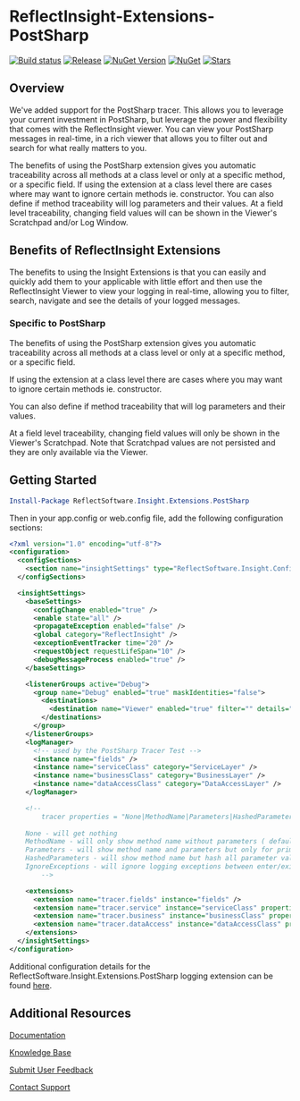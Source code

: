 # ReflectInsight-Extensions-PostSharp

[![Build status](https://ci.appveyor.com/api/projects/status/github/reflectsoftware/reflectinsight-extensions-postsharp?svg=true)](https://ci.appveyor.com/project/reflectsoftware/reflectinsight-extensions-postsharp)
[![Release](https://img.shields.io/github/release/reflectsoftware/reflectinsight-extensions-PostSharp.svg)](https://github.com/reflectsoftware/reflectinsight-extensions-PostSharp/releases/latest)
[![NuGet Version](http://img.shields.io/nuget/v/reflectsoftware.insight.extensions.PostSharp.svg?style=flat)](http://www.nuget.org/packages/ReflectSoftware.Insight.Extensions.PostSharp/)
[![NuGet](https://img.shields.io/nuget/dt/reflectsoftware.insight.extensions.PostSharp.svg)](http://www.nuget.org/packages/ReflectSoftware.Insight.Extensions.PostSharp/)
[![Stars](https://img.shields.io/github/stars/reflectsoftware/reflectinsight-extensions-PostSharp.svg)](https://github.com/reflectsoftware/reflectinsight-extensions-PostSharp/stargazers)

## Overview ##

We've added support for the PostSharp tracer. This allows you to leverage your current investment in PostSharp, but leverage the power and flexibility that comes with the ReflectInsight viewer. You can view your PostSharp messages in real-time, in a rich viewer that allows you to filter out and search for what really matters to you.

The benefits of using the PostSharp extension gives you automatic traceability across all methods at a class level or only at a specific method, or a specific field. If using the extension at a class level there are cases where may want to ignore certain methods ie. constructor. You can also define if method traceability will log parameters and their values. At a field level traceability, changing field values will can be shown in the Viewer's Scratchpad and/or Log Window. 

## Benefits of ReflectInsight Extensions ##

The benefits to using the Insight Extensions is that you can easily and quickly add them to your applicable with little effort and then use the ReflectInsight Viewer to view your logging in real-time, allowing you to filter, search, navigate and see the details of your logged messages.

### Specific to PostSharp ###

The benefits of using the PostSharp extension gives you automatic traceability across all methods at a class level or only at a specific method, or a specific field. 

If using the extension at a class level there are cases where you may want to ignore certain methods ie. constructor. 

You can also define if method traceability that will log parameters and their values. 

At a field level traceability, changing field values will only be shown in the Viewer's Scratchpad. Note that Scratchpad values are not persisted and they are only available via the Viewer.

## Getting Started

```powershell
Install-Package ReflectSoftware.Insight.Extensions.PostSharp
```

Then in your app.config or web.config file, add the following configuration sections:

```xml
<?xml version="1.0" encoding="utf-8"?>
<configuration>
  <configSections>    
    <section name="insightSettings" type="ReflectSoftware.Insight.ConfigurationHandler,ReflectSoftware.Insight" />
  </configSections>

  <insightSettings>
    <baseSettings>
      <configChange enabled="true" />
      <enable state="all" />
      <propagateException enabled="false" />
      <global category="ReflectInsight" />
      <exceptionEventTracker time="20" />
      <requestObject requestLifeSpan="10" />
      <debugMessageProcess enabled="true" />
    </baseSettings>

    <listenerGroups active="Debug">
      <group name="Debug" enabled="true" maskIdentities="false">
        <destinations>
          <destination name="Viewer" enabled="true" filter="" details="Viewer" />
        </destinations>
      </group>
    </listenerGroups>
    <logManager>
      <!-- used by the PostSharp Tracer Test -->
      <instance name="fields" />
      <instance name="serviceClass" category="ServiceLayer" />
      <instance name="businessClass" category="BusinessLayer" />
      <instance name="dataAccessClass" category="DataAccessLayer" />
    </logManager>

    <!--
		tracer properties = "None|MethodName|Parameters|HashedParameters|IgnoreExceptions" - default: MethodName
    
    None - will get nothing
    MethodName - will only show method name without parameters ( default )
    Parameters - will show method name and parameters but only for primitve types
    HashedParameters - will show method name but hash all parameter values
    IgnoreExceptions - will ignore logging exceptions between enter/exit block    
		-->

    <extensions>
      <extension name="tracer.fields" instance="fields" />
      <extension name="tracer.service" instance="serviceClass" properties="MethodName" />
      <extension name="tracer.business" instance="businessClass" properties="Parameters" />
      <extension name="tracer.dataAccess" instance="dataAccessClass" properties="HashedParameters" />
    </extensions>
  </insightSettings>   
</configuration>
```

Additional configuration details for the ReflectSoftware.Insight.Extensions.PostSharp logging extension can be found [here](https://reflectsoftware.atlassian.net/wiki/display/RI5/PostSharp+Extension).

## Additional Resources

[Documentation](https://reflectsoftware.atlassian.net/wiki/display/RI5/ReflectInsight+5+documentation)

[Knowledge Base](http://reflectsoftware.uservoice.com/knowledgebase)

[Submit User Feedback](http://reflectsoftware.uservoice.com/forums/158277-reflectinsight-feedback)

[Contact Support](support@reflectsoftware.com)
